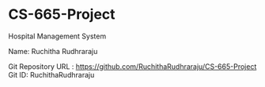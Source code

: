 # CS-665-Project
Hospital Management System

Name: Ruchitha Rudhraraju

Git Repository URL : https://github.com/RuchithaRudhraraju/CS-665-Project
Git ID: RuchithaRudhraraju
